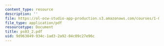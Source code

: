 ```yaml
---
content_type: resource
description: ''
file: https://ol-ocw-studio-app-production.s3.amazonaws.com/courses/1-017-computing-and-data-analysis-for-environmental-applications-fall-2003/9d963049934c1ad32a9204c09c27e96c_ps03_2.pdf
file_type: application/pdf
resourcetype: Document
title: ps03_2.pdf
uid: 9d963049-934c-1ad3-2a92-04c09c27e96c
---
```

